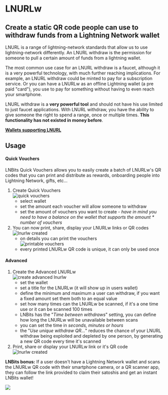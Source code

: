 # LNURLw

## Create a static QR code people can use to withdraw funds from a Lightning Network wallet

LNURL is a range of lightning-network standards that allow us to use lightning-network differently. An LNURL withdraw is the permission for someone to pull a certain amount of funds from a lightning wallet.

The most common use case for an LNURL withdraw is a faucet, although it is a very powerful technology, with much further reaching implications. For example, an LNURL withdraw could be minted to pay for a subscription service. Or you can have a LNURLw as an offline Lightning wallet (a pre paid "card"), you use to pay for something without having to even reach your smartphone.

LNURL withdraw is a **very powerful tool** and should not have his use limited to just faucet applications. With LNURL withdraw, you have the ability to give someone the right to spend a range, once or multiple times. **This functionality has not existed in money before**.

[**Wallets supporting LNURL**](https://github.com/fiatjaf/awesome-lnurl#wallets)

## Usage

#### Quick Vouchers

LNBits Quick Vouchers allows you to easily create a batch of LNURLw's QR codes that you can print and distribute as rewards, onboarding people into Lightning Network, gifts, etc...

1. Create Quick Vouchers\
   ![quick vouchers](https://i.imgur.com/IUfwdQz.jpg)
   - select wallet
   - set the amount each voucher will allow someone to withdraw
   - set the amount of vouchers you want to create - _have in mind you need to have a balance on the wallet that supports the amount \* number of vouchers_
2. You can now print, share, display your LNURLw links or QR codes\
   ![lnurlw created](https://i.imgur.com/X00twiX.jpg)
   - on details you can print the vouchers\
     ![printable vouchers](https://i.imgur.com/2xLHbob.jpg)
   - every printed LNURLw QR code is unique, it can only be used once

#### Advanced

1. Create the Advanced LNURLw\
   ![create advanced lnurlw](https://i.imgur.com/OR0f885.jpg)
   - set the wallet
   - set a title for the LNURLw (it will show up in users wallet)
   - define the minimum and maximum a user can withdraw, if you want a fixed amount set them both to an equal value
   - set how many times can the LNURLw be scanned, if it's a one time use or it can be scanned 100 times
   - LNBits has the "_Time between withdraws_" setting, you can define how long the LNURLw will be unavailable between scans
   - you can set the time in _seconds, minutes or hours_
   - the "_Use unique withdraw QR..._" reduces the chance of your LNURL withdraw being exploited and depleted by one person, by generating a new QR code every time it's scanned
2. Print, share or display your LNURLw link or it's QR code\
   ![lnurlw created](https://i.imgur.com/X00twiX.jpg)

**LNBits bonus:** If a user doesn't have a Lightning Network wallet and scans the LNURLw QR code with their smartphone camera, or a QR scanner app, they can follow the link provided to claim their satoshis and get an instant LNBits wallet!

![](https://i.imgur.com/2zZ7mi8.jpg)
